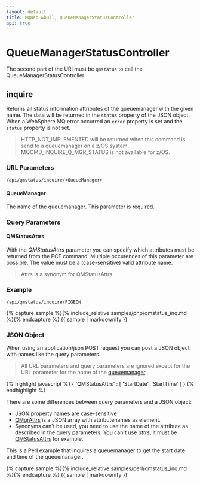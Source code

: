 ```yaml
---
layout: default
title: MQWeb &bull; QueueManagerStatusController
api: true
---
```

QueueManagerStatusController
============================

The second part of the URI must be `qmstatus` to call the
QueueManagerStatusController.

## <a name="inquire"></a>inquire
Returns all status information attributes of the queuemanager with the given
name. The data will be returned in the `status` property of the JSON object.
When a WebSphere MQ error occurred an `error` property is set and the `status`
property is not set.

> HTTP_NOT_IMPLEMENTED will be returned when this command is send to a
> queuemanager on a z/OS system. MQCMD_INQUIRE_Q_MGR_STATUS is not available for
> z/OS.

### <a name="inquireURL"></a>URL Parameters
`/api/qmstatus/inquire/<QueueManager>`  

#### <a name="inquireURLQueueManager"></a>QueueManager
The name of the queuemanager. This parameter is required.

### <a name="inquireQuery"></a>Query Parameters

#### <a name="inquireQueryQMStatusAttrs"></a>QMStatusAttrs
With the *QMStatusAttrs* parameter you can specify which attributes must
be returned from the PCF command. Multiple occurences of this parameter are
possible. The value must be a (case-sensitive) valid attribute name.

> Attrs is a synonym for QMStatusAttrs

### Example
`/api/qmstatus/inquire/PIGEON`

{% capture sample %}{% include_relative samples/php/qmstatus_inq.md %}{% endcapture %}
{{ sample | markdownify }}

### <a name="inquireJSON"></a>JSON Object
When using an application/json POST request you can post a JSON object with
names like the query parameters.

> All URL parameters and query parameters are ignored except for the URL
> parameter for the name of the [queuemanager](#inquireUrlQueueManager).

{% highlight javascript %}
{
  'QMStatusAttrs' : [
    'StartDate',
    'StartTime'
  ]
}
{% endhighlight %}

There are some differences between query parameters and a JSON object:

+ JSON property names are case-sensitive
+ [QMgrAttrs](#inquireQueryQMStatusAttrs) is a JSON array with attributenames as
  element.
+ Synonyms can't be used, you need to use the name of the attribute
  as described in the query parameters. You can't use *attrs*, it must be
  [QMStatusAttrs](#inquireQueryQMStatusAttrs) for example.

This is a Perl example that inquires a queuemanager to get the start date and
time of the queuemanager.

{% capture sample %}{% include_relative samples/perl/qmstatus_inq.md %}{% endcapture %}
{{ sample | markdownify }}
